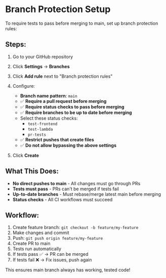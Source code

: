 # Branch Protection Setup

To require tests to pass before merging to main, set up branch protection rules:

## Steps:

1. Go to your GitHub repository
2. Click **Settings** → **Branches**
3. Click **Add rule** next to "Branch protection rules"
4. Configure:
   - **Branch name pattern**: `main`
   - ✅ **Require a pull request before merging**
   - ✅ **Require status checks to pass before merging**
   - ✅ **Require branches to be up to date before merging**
   - Select these status checks:
     - `test-frontend`
     - `test-lambda` 
     - `pr-tests`
   - ✅ **Restrict pushes that create files**
   - ✅ **Do not allow bypassing the above settings**

5. Click **Create**

## What This Does:

- **No direct pushes to main** - All changes must go through PRs
- **Tests must pass** - PRs can't be merged if tests fail
- **Up-to-date branches** - Must rebase/merge latest main before merging
- **Status checks** - All CI workflows must succeed

## Workflow:

1. Create feature branch: `git checkout -b feature/my-feature`
2. Make changes and commit
3. Push: `git push origin feature/my-feature`
4. Create PR to main
5. Tests run automatically
6. If tests pass ✅ → PR can be merged
7. If tests fail ❌ → Fix issues, push again

This ensures main branch always has working, tested code!